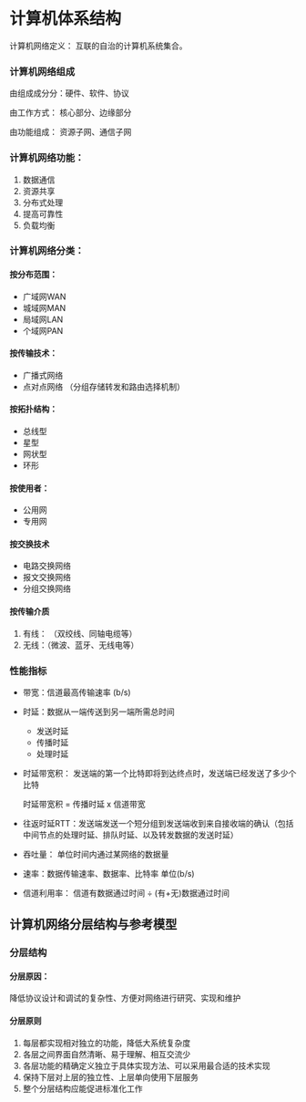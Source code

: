 # 计算机体系结构

计算机网络定义： 互联的自治的计算机系统集合。

### 计算机网络组成

由组成成分分：硬件、软件、协议

由工作方式： 核心部分、边缘部分

由功能组成： 资源子网、通信子网

### 计算机网络功能：

1. 数据通信
2. 资源共享
3. 分布式处理
4. 提高可靠性
5. 负载均衡

### 计算机网络分类：

#### 按分布范围：

* 广域网WAN
* 城域网MAN
* 局域网LAN
* 个域网PAN

#### 按传输技术：

* 广播式网络
* 点对点网络  （分组存储转发和路由选择机制）

#### 按拓扑结构：

* 总线型
* 星型
* 网状型
* 环形

#### 按使用者： 

* 公用网
* 专用网

#### 按交换技术

* 电路交换网络
* 报文交换网络
* 分组交换网络

#### 按传输介质

1. 有线： （双绞线、同轴电缆等）
2. 无线：（微波、蓝牙、无线电等）

### 性能指标

* 带宽：信道最高传输速率 (b/s)

* 时延：数据从一端传送到另一端所需总时间

  * 发送时延
  * 传播时延
  * 处理时延

* 时延带宽积： 发送端的第一个比特即将到达终点时，发送端已经发送了多少个比特

  时延带宽积 = 传播时延 x 信道带宽

* 往返时延RTT：发送端发送一个短分组到发送端收到来自接收端的确认（包括中间节点的处理时延、排队时延、以及转发数据的发送时延）

* 吞吐量： 单位时间内通过某网络的数据量

* 速率：数据传输速率、数据率、比特率 单位(b/s) 

* 信道利用率： 信道有数据通过时间 ÷ (有+无)数据通过时间

## 计算机网络分层结构与参考模型

### 分层结构

#### 分层原因：

降低协议设计和调试的复杂性、方便对网络进行研究、实现和维护

#### 分层原则

1. 每层都实现相对独立的功能，降低大系统复杂度
2. 各层之间界面自然清晰、易于理解、相互交流少
3. 各层功能的精确定义独立于具体实现方法、可以采用最合适的技术实现
4. 保持下层对上层的独立性、上层单向使用下层服务
5. 整个分层结构应能促进标准化工作